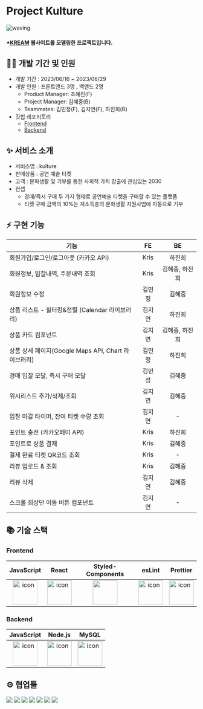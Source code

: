 # Project Kulture

![waving](https://capsule-render.vercel.app/api?type=waving&height=200&fontAlignY=40&text=kulture&color=gradient)

#### \*[KREAM](https://kream.co.kr/) 웹사이트를 모델링한 프로젝트입니다.

## 🧚‍♂️ 개발 기간 및 인원

- 개발 기간 : 2023/06/16 ~ 2023/06/29
- 개발 인원 : 프론트엔드 3명 , 백엔드 2명
  - Product Manager: 조혜진(F)
  - Project Manager: 김혜중(B)
  - Teammates: 김민정(F), 김지연(F), 하진희(B)
- 깃헙 레포지토리
  - [Frontend](https://github.com/wecode-bootcamp-korea/46-2nd-Kulture-frontend)
  - [Backend](https://github.com/wecode-bootcamp-korea/46-2nd-Kulture-backend)


## ✨ 서비스 소개
- 서비스명 : kulture
- 판매상품 : 공연 예술 티켓
- 고객 : 문화생활 및 기부를 통한 사회적 가치 창출에 관심있는 2030
- 컨셉
	- 경매/즉시 구매 두 가지 형태로 공연예술 티켓을 구매할 수 있는 플랫폼
	- 티켓 구매 금액의 10%는 저소득층의 문화생활 지원사업에 자동으로 기부


## ⚡️ 구현 기능
|기능|FE|BE|
|---|:---:|:---:|
|회원가입/로그인/로그아웃 (카카오 API)|Kris|하진희| 
|회원정보, 입찰내역, 주문내역 조회|Kris|김혜중, 하진희|
|회원정보 수정|김민정|김혜중|  
|상품 리스트 - 필터링&정렬 (Calendar 라이브러리)|김지연|하진희| 
|상품 카드 컴포넌트|김지연|김혜중, 하진희| 
|상품 상세 페이지(Google Maps API, Chart 라이브러리)|김민정|하진희|
|경매 입찰 모달, 즉시 구매 모달|김민정|김혜중|
|위시리스트 추가/삭제/조회|김지연|김혜중|
|입찰 마감 타이머, 잔여 티켓 수량 조회|김지연|-|
|포인트 충전 (카카오페이 API)|Kris|하진희|
|포인트로 상품 결제|Kris|김혜중|
|결제 완료 티켓 QR코드 조회|Kris|-|
|리뷰 업로드 & 조회|Kris|김혜중|
|리뷰 삭제|김지연|김혜중|
|스크롤 최상단 이동 버튼 컴포넌트|김지연|-|

## 📚 기술 스택


### Frontend
|JavaScript|React|Styled-Components|esLint|Prettier|
|:---:|:---:|:---:|:---:|:---:|
| <img src="https://techstack-generator.vercel.app/js-icon.svg" alt="icon" width="65" height="65" /> | <img src="https://techstack-generator.vercel.app/react-icon.svg" alt="icon" width="65" height="65" /> | <img src="https://www.styled-components.com/atom.png" width="65" height="65" /></div> | <img src="https://techstack-generator.vercel.app/eslint-icon.svg" alt="icon" width="65" height="65" /> | <img src="https://techstack-generator.vercel.app/prettier-icon.svg" alt="icon" width="65" height="65" /> |

### Backend

|JavaScript|Node.js|MySQL|
|:---:|:---:|:---:|
| <img src="https://techstack-generator.vercel.app/js-icon.svg" alt="icon" width="65" height="65" /> | <img src="https://techstack-generator.vercel.app/nginx-icon.svg" alt="icon" width="65" height="65" /> | <img src="https://techstack-generator.vercel.app/mysql-icon.svg" alt="icon" width="65" height="65" /> </div> |


## ⚙️ 협업툴

<div>
<img src="https://img.shields.io/badge/Git-F05032?style=flat&logo=Git&logoColor=white"/>
<img src="https://img.shields.io/badge/GitHub-181717?style=flat&logo=GitHub&logoColor=white"/>
<img src="https://img.shields.io/badge/Slack-4A154B?style=flat&logo=Slack&logoColor=white"/>
<img src="https://img.shields.io/badge/Trello-0052CC?style=flat&logo=Trello&logoColor=white"/>
<img src="https://img.shields.io/badge/Notion-000000?style=flat&logo=Notion&logoColor=white"/>
<img src="https://img.shields.io/badge/Figma-F24E1E?style=flat&logo=Figma&logoColor=white"/>
<img src="https://img.shields.io/badge/VSCode-007ACC?style=flat&logo=Visual Studio Code&logoColor=white"/>
</div>

